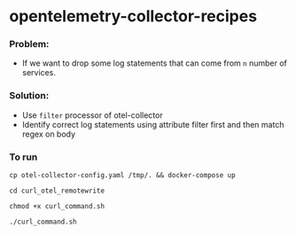 # opentelemetry-collector-recipes


### Problem:
- If we want to drop some log statements that can come from `n` number of services.

### Solution:
- Use `filter` processor of otel-collector
- Identify correct log statements using attribute filter first and then match regex on body
  
### To run

```
cp otel-collector-config.yaml /tmp/. && docker-compose up
```

```
cd curl_otel_remotewrite
```

```
chmod +x curl_command.sh
```

```
./curl_command.sh
